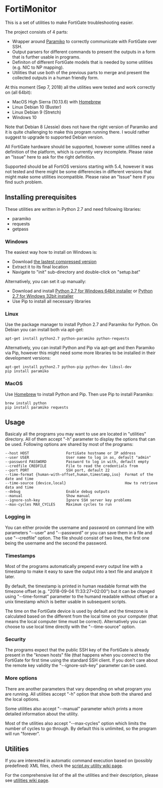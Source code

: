 # FortiMonitor

This is a set of utilities to make FortiGate troubleshooting easier. 

The project consists of 4 parts:
- Wrapper around [Paramiko](http://www.paramiko.org/) to correctly communicate with FortiGate over SSH. 
- Output parsers for different commands to present the outputs in a form that is further usable in programs.
- Definiton of different FortiGate models that is needed by some utilities (e.g. NIC to NP mapping).
- Utilities that use both of the previous parts to merge and present the collected outputs in a human friendly form.

At this moment (Sep 7, 2018) all the utilities were tested and work correctly on (all 64bit):
- MacOS High Sierra (10.13.6) with [Homebrew](https://brew.sh/)
- Linux Debian 10 (Buster)
- Linux Debian 9 (Stretch)
- Windows 10 

Note that Debian 8 (Jessie) does not have the right version of Paramiko and it is quite challenging
to make this program running there. I would rather suggest to upgrade to supported Debian version.

All FortiGate hardware should be supported, however some utilities need a definition of the platform,
which is currently very incomplete. Please raise an "Issue" here to ask for the right definition.

Supported should be all FortiOS versions starting with 5.4, however it was not tested and there might
be some differencies in different versions that might make some utilities incompatible. Please raise
an "Issue" here if you find such problem.

## Installing prerequisites

These utilities are written in Python 2.7 and need following libraries:
- paramiko
- requests
- getpass

### Windows 

The easiest way how to install on Windows is:
- Download [the lastest compressed version](https://github.com/ondrejholecek/fortimonitor/archive/master.zip)
- Extract it to its final location
- Navigate to "init" sub-directory and double-click on "setup.bat"

Alternatively, you can set it up manually:
- Download and install [Python 2.7 for Windows 64bit installer](https://www.python.org/ftp/python/2.7.15/python-2.7.15.amd64.msi) or [Python 2.7 for Windows 32bit installer](https://www.python.org/ftp/python/2.7.15/python-2.7.15.msi)
- Use Pip to install all necessary libraries

### Linux

Use the package manager to install Python 2.7 and Paramiko for Python. On Debian you can install both via apt-get:

```
apt-get install python2.7 python-paramiko python-requests
```

Alternatively, you can install Python and Pip via apt-get and then Paramiko via Pip, however this might need some
more libraries to be installed in their development versions:

```
apt-get install python2.7 python-pip python-dev libssl-dev
pip install paramiko
```

### MacOS

Use [Homebrew](https://brew.sh/) to install Python and Pip. Then use Pip to install Paramiko:

```
brew install python
pip install paramiko requests
```


## Usage

Basicaly all the programs you may want to use are located in "utilities" directory. All of them accept "-h" parameter
to display the options that can be used. Following options are shared by most of the programs:

```
--host HOST                 FortiGate hostname or IP address
--user USER                 User name to log in as, default "admin"
--password PASSWORD         Password to log in with, default empty
--credfile CREDFILE         File to read the credentials from 
--port PORT                 SSH port, default 22
--time-format {human-with-offset,human,timestamp,iso}  Format of the date and time
--time-source {device,local}                           How to retrieve data and time
--debug                     Enable debug outputs
--manual                    Show manual
--ignore-ssh-key            Ignore SSH server key problems
--max-cycles MAX_CYCLES     Maximum cycles to run
```

### Logging in 
You can either provide the username and password on command line with parameters "--user" and "--password" or you can
save them in a file and use "--credfile" option. The file should consist of two lines, the first one being the username 
and the second the password.

### Timestamps
Most of the programs automatically prepend every output line with a timestamp to make it easy to save the output into a text
file and analyze it later. 

By default, the timestamp is printed in human readable format with the timezone offset (e.g. "2018-09-04 11:33:27+02:00") but
it can be changed using "--time-format" parameter to the humand readable without offset or a unix timestamp which is better
usable in subsequent scripts.

The time on the FortiGate device is used by default and the timezone is calculated based on the different from the local
time on your computer (that means the local computer time must be correct). Alternatively you can choose to use local time
directly with the "--time-source" option. 

### Security
The programs expect that the public SSH key of the FortiGate is already present in the "known hosts" file (that happens when
you connect to the FortiGate for first time using the standard SSH client. If you don't care about the remote key validity
the "--ignore-ssh-key" parameter can be used.

### More options
There are another parameters that vary depending on what program you are running. All utilities accept "-h" option that show
both the shared and the local options.

Some utilities also accept "--manual" parameter which prints a more detailed information about the utility.

Most of the utilities also accept "--max-cycles" option which limits the number of cycles to go through. By default this
is unlimited, so the program will run "forever".


## Utilities

If you are interested in automatic command execution based on (possibly predefined) XML files, check the [script.py utility wiki page](https://github.com/ondrejholecek/fortimonitor/wiki/utilities-script.py).

For the comprehensive list of the all the utilities and their description, please see [utilities wiki page](https://github.com/ondrejholecek/fortimonitor/wiki/Utilities).

